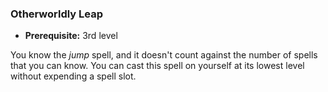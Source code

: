 ### Otherworldly Leap
- **Prerequisite:** 3rd level

You know the *jump* spell, and it doesn't count against the number of spells that you can know.
You can cast this spell on yourself at its lowest level without expending a spell slot.
